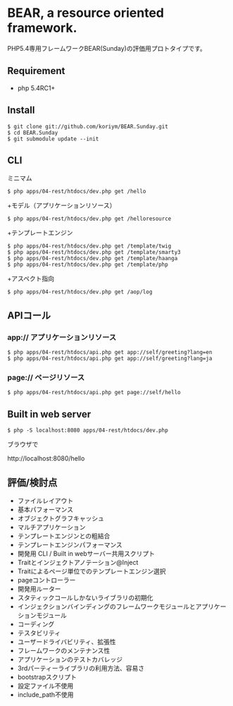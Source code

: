 
BEAR, a resource oriented framework.
=============================

PHP5.4専用フレームワークBEAR(Sunday)の評価用プロトタイプです。

## Requirement

 * php 5.4RC1+
 
## Install
    $ git clone git://github.com/koriym/BEAR.Sunday.git
    $ cd BEAR.Sunday
    $ git submodule update --init

## CLI

ミニマム

    $ php apps/04-rest/htdocs/dev.php get /hello

+モデル（アプリケーションリソース）

    $ php apps/04-rest/htdocs/dev.php get /helloresource

+テンプレートエンジン

    $ php apps/04-rest/htdocs/dev.php get /template/twig
    $ php apps/04-rest/htdocs/dev.php get /template/smarty3
    $ php apps/04-rest/htdocs/dev.php get /template/haanga
    $ php apps/04-rest/htdocs/dev.php get /template/php

+アスペクト指向

    $ php apps/04-rest/htdocs/dev.php get /aop/log

## APIコール

### app:// アプリケーションリソース
    $ php apps/04-rest/htdocs/api.php get app://self/greeting?lang=en
    $ php apps/04-rest/htdocs/api.php get app://self/greeting?lang=ja
    
### page:// ページリソース
    $ php apps/04-rest/htdocs/api.php get page://self/hello
    
## Built in web server
    $ php -S localhost:8080 apps/04-rest/htdocs/dev.php 

ブラウザで

http://localhost:8080/hello

## 評価/検討点

 * ファイルレイアウト
 * 基本パフォーマンス
 * オブジェクトグラフキャッシュ
 * マルチアプリケーション
 * テンプレートエンジンとの粗結合
 * テンプレートエンジンパフォーマンス
 * 開発用 CLI / Built in webサーバー共用スクリプト
 * Traitとインジェクトアノテーション@Inject
 * Traitによるページ単位でのテンプレートエンジン選択
 * pageコントローラー
 * 開発用ルーター
 * スタティックコールしかないライブラリの初期化
 * インジェクションバインディングのフレームワークモジュールとアプリケーションモジュール
 * コーディング 
 * テスタビリティ
 * ユーザードライバビリティ、拡張性
 * フレームワークのメンテナンス性
 * アプリケーションのテストカバレッジ
 * 3rdパーティーライブラリの利用方法、容易さ
 * bootstrapスクリプト
 * 設定ファイル不使用
 * include_path不使用
 